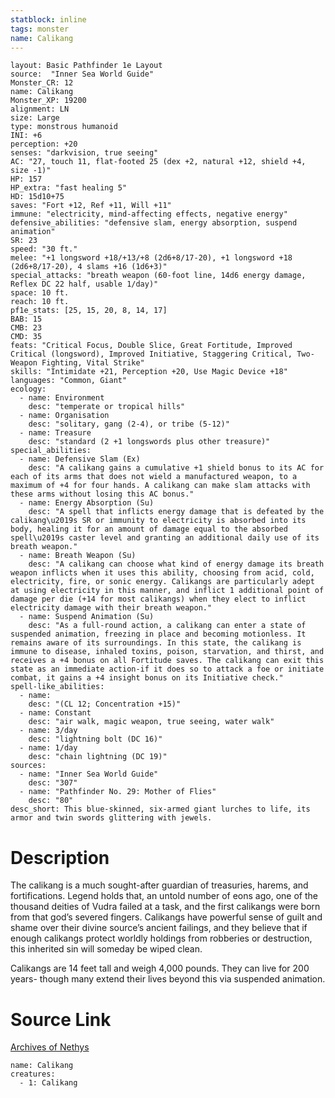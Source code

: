 ```yaml
---
statblock: inline
tags: monster
name: Calikang
---
```

```statblock
layout: Basic Pathfinder 1e Layout
source:  "Inner Sea World Guide"
Monster_CR: 12
name: Calikang
Monster_XP: 19200
alignment: LN
size: Large
type: monstrous humanoid
INI: +6
perception: +20
senses: "darkvision, true seeing"
AC: "27, touch 11, flat-footed 25 (dex +2, natural +12, shield +4, size -1)"
HP: 157
HP_extra: "fast healing 5"
HD: 15d10+75
saves: "Fort +12, Ref +11, Will +11"
immune: "electricity, mind-affecting effects, negative energy"
defensive_abilities: "defensive slam, energy absorption, suspend animation"
SR: 23
speed: "30 ft."
melee: "+1 longsword +18/+13/+8 (2d6+8/17-20), +1 longsword +18 (2d6+8/17-20), 4 slams +16 (1d6+3)"
special_attacks: "breath weapon (60-foot line, 14d6 energy damage, Reflex DC 22 half, usable 1/day)"
space: 10 ft.
reach: 10 ft.
pf1e_stats: [25, 15, 20, 8, 14, 17]
BAB: 15
CMB: 23
CMD: 35
feats: "Critical Focus, Double Slice, Great Fortitude, Improved Critical (longsword), Improved Initiative, Staggering Critical, Two-Weapon Fighting, Vital Strike"
skills: "Intimidate +21, Perception +20, Use Magic Device +18"
languages: "Common, Giant"
ecology:
  - name: Environment
    desc: "temperate or tropical hills"
  - name: Organisation
    desc: "solitary, gang (2-4), or tribe (5-12)"
  - name: Treasure
    desc: "standard (2 +1 longswords plus other treasure)"
special_abilities:
  - name: Defensive Slam (Ex)
    desc: "A calikang gains a cumulative +1 shield bonus to its AC for each of its arms that does not wield a manufactured weapon, to a maximum of +4 for four hands. A calikang can make slam attacks with these arms without losing this AC bonus."
  - name: Energy Absorption (Su)
    desc: "A spell that inflicts energy damage that is defeated by the calikang\u2019s SR or immunity to electricity is absorbed into its body, healing it for an amount of damage equal to the absorbed spell\u2019s caster level and granting an additional daily use of its breath weapon."
  - name: Breath Weapon (Su)
    desc: "A calikang can choose what kind of energy damage its breath weapon inflicts when it uses this ability, choosing from acid, cold, electricity, fire, or sonic energy. Calikangs are particularly adept at using electricity in this manner, and inflict 1 additional point of damage per die (+14 for most calikangs) when they elect to inflict electricity damage with their breath weapon."
  - name: Suspend Animation (Su)
    desc: "As a full-round action, a calikang can enter a state of suspended animation, freezing in place and becoming motionless. It remains aware of its surroundings. In this state, the calikang is immune to disease, inhaled toxins, poison, starvation, and thirst, and receives a +4 bonus on all Fortitude saves. The calikang can exit this state as an immediate action-if it does so to attack a foe or initiate combat, it gains a +4 insight bonus on its Initiative check."
spell-like_abilities:
  - name:
    desc: "(CL 12; Concentration +15)"
  - name: Constant
    desc: "air walk, magic weapon, true seeing, water walk"
  - name: 3/day
    desc: "lightning bolt (DC 16)"
  - name: 1/day
    desc: "chain lightning (DC 19)"
sources:
  - name: "Inner Sea World Guide"
    desc: "307"
  - name: "Pathfinder No. 29: Mother of Flies"
    desc: "80"
desc_short: This blue-skinned, six-armed giant lurches to life, its armor and twin swords glittering with jewels.
```
# Description
The calikang is a much sought-after guardian of treasuries, harems, and fortifications. Legend holds that, an untold number of eons ago, one of the thousand deities of Vudra failed at a task, and the first calikangs were born from that god’s severed fingers. Calikangs have powerful sense of guilt and shame over their divine source’s ancient failings, and they believe that if enough calikangs protect worldly holdings from robberies or destruction, this inherited sin will someday be wiped clean.

Calikangs are 14 feet tall and weigh 4,000 pounds. They can live for 200 years- though many extend their lives beyond this via suspended animation.
# Source Link
[Archives of Nethys](https://aonprd.com/MonsterDisplay.aspx?ItemName=Calikang)
```encounter-table
name: Calikang
creatures:
  - 1: Calikang
```
